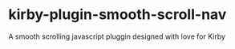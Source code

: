 # kirby-plugin-smooth-scroll-nav
A smooth scrolling javascript pluggin designed with love for Kirby
